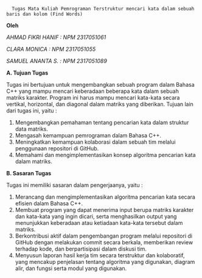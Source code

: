       Tugas Mata Kuliah Pemrograman Terstruktur mencari kata dalam sebuah baris dan kolom (Find Words)

**Oleh**

*AHMAD FIKRI HANIF	  :    NPM 2317051061*

*CLARA MONICA        :    NPM 2317051055*

*SAMUEL ANANTA S.	  :   NPM 2317051089*


**A. Tujuan Tugas**

Tugas ini bertujuan untuk mengembangkan sebuah program dalam Bahasa C++ yang mampu mencari keberadaan beberapa kata dalam sebuah matriks karakter. 
Program ini harus mampu mencari kata-kata secara vertikal, horizontal, dan diagonal dalam matriks yang diberikan. 
Tujuan lain dari tugas ini, yaitu :
1. Mengembangkan pemahaman tentang pencarian kata dalam struktur data matriks.
2. Mengasah kemampuan pemrograman dalam Bahasa C++.
3. Meningkatkan kemampuan kolaborasi dalam sebuah tim melalui penggunaan repositori di GitHub.
4. Memahami dan mengimplementasikan konsep algoritma pencarian kata dalam matriks.

**B. Sasaran Tugas**

Tugas ini memiliki sasaran dalam pengerjaanya, yaitu :
1. Merancang dan mengimplementasikan algoritma pencarian kata secara efisien dalam Bahasa C++.
2. Membuat program yang dapat menerima input berupa matriks karakter dan kata-kata yang ingin dicari, serta menghasilkan output yang menunjukkan keberadaan atau ketiadaan kata-kata tersebut dalam matriks.
3. Berkontribusi aktif dalam pengembangan program melalui repositori di GitHub dengan melakukan commit secara berkala, memberikan review terhadap kode, dan berpartisipasi dalam diskusi tim.
4. Menyusun laporan hasil kerja tim secara terstruktur dan kolaboratif, yang mencakup penjelasan tentang algoritma yang digunakan, diagram alir, dan fungsi serta modul yang digunakan.
